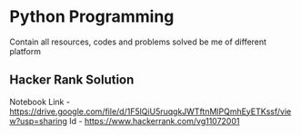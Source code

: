 # Python Programming
Contain all resources, codes and problems solved be me of different platform


## Hacker Rank Solution
Notebook Link - https://drive.google.com/file/d/1F5lQiU5ruqgkJWTftnMlPQmhEyETKssf/view?usp=sharing 
Id - https://www.hackerrank.com/vg11072001 
